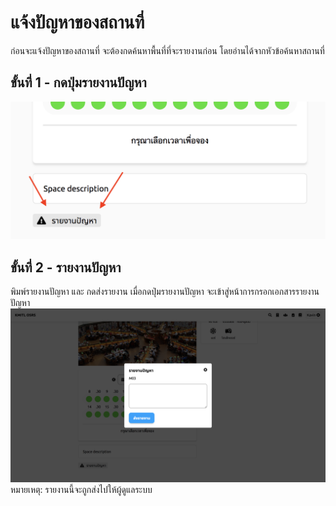 # แจ้งปัญหาของสถานที่

ก่อนจะแจ้งปัญหาของสถานที่ จะต้องกดค้นหาพื้นที่ที่จะรายงานก่อน โดยอ่านได้จากหัวข้อค้นหาสถานที่

## ขั้นที่ 1 - กดปุ่มรายงานปัญหา
![](../../img/report-a-problem/report-button.png)

## ขั้นที่ 2 - รายงานปัญหา
พิมพ์รายงานปัญหา และ กดส่งรายงาน เมื่อกดปุ่มรายงานปัญหา จะเข้าสู่หน้าการกรอกเอกสารรายงานปัญหา
![](../../img/report-a-problem/report-form.png)
หมายเหตุ: รายงานนี้จะถูกส่งไปให้ผู้ดูแลระบบ
